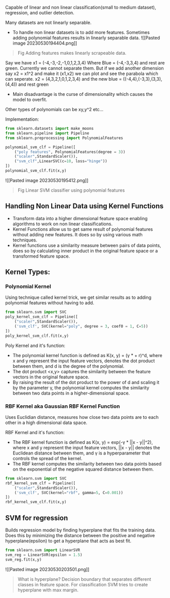 Capable of linear and non linear classification(small to medium dataset), regression, and outlier detection. 

Many datasets are not linearly separable. 
- To handle non linear datasets is to add more features. Sometimes adding polynomial features results in linearly separable data. 
![[Pasted image 20230530194404.png]]
> Fig Adding features makes linearly scrapeable data.

Say we have x1 = (-4,-3,-2,-1,0,1,2,3,4)
Where Blue = (-4,-3,3,4) and rest are green. Currently we cannot separate them. But if we add another dimension say x2 = x1^2 and make it (x1,x2) we can plot and see the parabola which can seperate.
x2 = (4,3,2,1,0,1,2,3,4)
and the new blue = ((-4,4),(-3,3),(3,3),(4,4)) and rest green

- Main disadvantage is the curse of dimensionality which causes the model to overfit. 

Other types of polynomials can be xy,y^2 etc... 

Implementation: 

```python
from sklearn.datasets import make_moons
from sklearn.pipeline import Pipeline
from sklearn.preprocessing import PolynomialFeatures

polynomial_svm_clf = Pipeline([
	("poly features", PolynomialFeatures(degree = 3))
	("scaler",StandardScaler()),
	("svm_clf",LinearSVC(c=10, loss="hinge"))
])
polynomial_svm_clf.fit(x,y)
```

![[Pasted image 20230530195412.png]]
> Fig Linear SVM classifier using polynomial features


## Handling Non Linear Data using Kernel Functions

- Transform data into a higher dimensional feature space enabling algorithms to work on non linear classifications.  
- Kernel Functions allow us to get same result of polynomial features without adding new features. It does so by using various math techniques.
- Kernel functions use a similarity measure between pairs of data points, does so by calculating inner product in the original feature space or a transformed feature space.


## Kernel Types:

### Polynomial Kernel

Using technique called kernel trick, we get similar results as to adding polynomial features without having to add. 

```python
from sklearn.svm import SVC
poly_kernel_svm_clf = Pipeline([
	("scaler",StandardScaler()),
	('svm_clf', SVC(kernel="poly", degree = 3, coef0 = 1, C=5))
])
poly_kernel_svm_clf.fit(x,y)
```

Poly Kernel and it's function:
- The polynomial kernel function is defined as K(x, y) = (γ * + r)^d, where x and y represent the input feature vectors, denotes the dot product between them, and d is the degree of the polynomial.
- The dot product <x,y> captures the similarity between the feature vectors in the original feature space.
- By raising the result of the dot product to the power of d and scaling it by the parameter γ, the polynomial kernel computes the similarity between two data points in a higher-dimensional space.


### RBF Kernel aka Gaussian RBF Kernel Function

Uses Euclidian distance, measures how close two data points are to each other in a high dimensional data space.

RBF Kernel and it's function:
- The RBF kernel function is defined as K(x, y) = exp(-γ * ||x - y||^2), where x and y represent the input feature vectors, ||x - y|| denotes the Euclidean distance between them, and γ is a hyperparameter that controls the spread of the kernel.
- The RBF kernel computes the similarity between two data points based on the exponential of the negative squared distance between them.

```python
from sklearn.svm import SVC
rbf_kernel_svm_clf = Pipeline([
	("scaler",StandardScaler()),
	('svm_clf', SVC(kernel="rbf", gamma=5, C=0.001))
])
rbf_kernel_svm_clf.fit(x,y)
```

## SVM for regression

Builds regression model by finding hyperplane that fits the training data.
Does this by minimizing the distance between the positive and negative hyperplane(epsilon) to get a hyperplane that acts as best fit.

```python
from sklearn.svm import LinearSVR
svm_reg = LinearSVR(epsilon = 1.5)
svm_reg.fit(x,y)
```

![[Pasted image 20230530203501.png]]

> What is hyperplane?
> Decision boundary that separates different classes in feature space. For classification SVM tries to create hyperplane with max margin. 